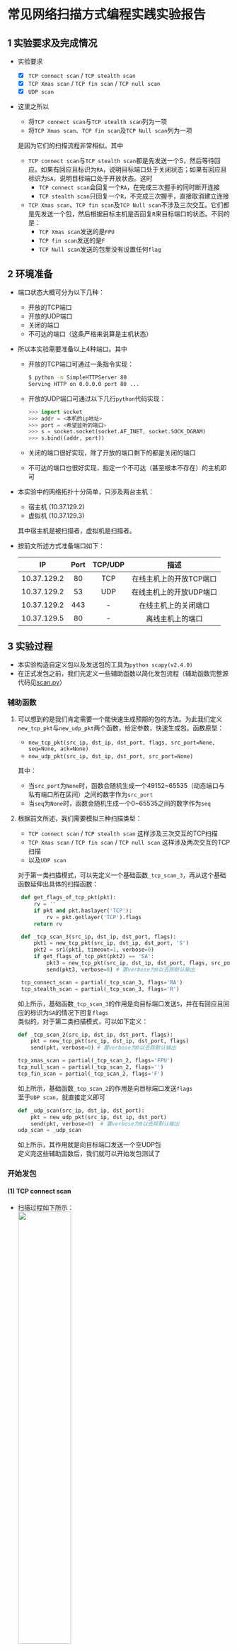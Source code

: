 # 常见网络扫描方式编程实践实验报告
## 1 实验要求及完成情况
- 实验要求
	- [x] `TCP connect scan` / `TCP stealth scan`
	- [x] `TCP Xmas scan` / `TCP fin scan` / `TCP null scan`
	- [x] `UDP scan`
- 这里之所以
	- 将`TCP connect scan`与`TCP stealth scan`列为一项
	- 将`TCP Xmas scan`、`TCP fin scan`及`TCP Null scan`列为一项  
	
	是因为它们的扫描流程非常相似。其中
	
	- `TCP connect scan`与`TCP stealth scan`都是先发送一个S，然后等待回应。如果有回应且标识为`RA`，说明目标端口处于关闭状态；如果有回应且标识为`SA`，说明目标端口处于开放状态。这时
		- `TCP connect scan`会回复一个`RA`，在完成三次握手的同时断开连接
		- `TCP stealth scan`只回复一个`R`，不完成三次握手，直接取消建立连接
	- `TCP Xmas scan`、`TCP fin scan`及`TCP Null scan`不涉及三次交互。它们都是先发送一个包，然后根据目标主机是否回复`R`来目标端口的状态。不同的是：
		- `TCP Xmas scan`发送的是`FPU`
		- `TCP fin scan`发送的是`F`
		- `TCP Null scan`发送的包里没有设置任何`flag`

## 2 环境准备
- 端口状态大概可分为以下几种：
	- 开放的TCP端口
	- 开放的UDP端口
	- 关闭的端口
	- 不可达的端口（这条严格来说算是主机状态）
- 所以本实验需要准备以上4种端口。其中
	- 开放的TCP端口可通过一条指令实现：
		
		```bash
		$ python -m SimpleHTTPServer 80
		Serving HTTP on 0.0.0.0 port 80 ...
		```
	- 开放的UDP端口可通过以下几行`python`代码实现：
		
		```python
		>>> import socket
		>>> addr = <本机的ip地址>
		>>> port = <希望监听的端口>
		>>> s = socket.socket(socket.AF_INET, socket.SOCK_DGRAM)
		>>> s.bind((addr, port))
		```
	- 关闭的端口很好实现，除了开放的端口剩下的都是关闭的端口
	- 不可达的端口也很好实现，指定一个不可达（甚至根本不存在）的主机即可
- 本实验中的网络拓扑十分简单，只涉及两台主机：
	- 宿主机 (10.37.129.2)
	- 虚拟机 (10.37.129.3)  
	
	其中宿主机是被扫描者，虚拟机是扫描者。
- 按前文所述方式准备端口如下：

	IP | Port | TCP/UDP | 描述
	:-: | :-: | :-: | :-:
	10.37.129.2 | 80 | TCP | 在线主机上的开放TCP端口
	10.37.129.2 | 53 | UDP | 在线主机上的开放UDP端口
	10.37.129.2 | 443 | - | 在线主机上的关闭端口
	10.37.129.5 | 80 | - | 离线主机上的端口

## 3 实验过程
- 本实验构造自定义包以及发送包的工具为`python scapy(v2.4.0)`
- 在正式发包之前，我们先定义一些辅助函数以简化发包流程（辅助函数完整源代码见[scan.py](scan.py)）

### 辅助函数
1. 可以想到的是我们肯定需要一个能快速生成预期的包的方法。为此我们定义`new_tcp_pkt`与`new_udp_pkt`两个函数，给定参数，快速生成包。函数原型：
	- `new_tcp_pkt(src_ip, dst_ip, dst_port, flags, src_port=None, seq=None, ack=None)`
	- `new_udp_pkt(src_ip, dst_ip, dst_port, src_port=None)`
	
	其中：
	
	- 当`src_port`为`None`时，函数会随机生成一个49152~65535（动态端口与私有端口所在区间）之间的数字作为`src_port`
	- 当`seq`为`None`时，函数会随机生成一个0~65535之间的数字作为`seq`
		

2. 根据前文所述，我们需要模拟三种扫描类型：
	- `TCP connect scan` / `TCP stealth scan` 这样涉及三次交互的TCP扫描
	- `TCP Xmas scan` / `TCP fin scan` / `TCP null scan` 这样涉及两次交互的TCP扫描
	- 以及`UDP scan`
	
	对于第一类扫描模式，可以先定义一个基础函数`_tcp_scan_3`，再从这个基础函数延伸出具体的扫描函数：
	   
   ```python
	def get_flags_of_tcp_pkt(pkt):
		rv = ''
		if pkt and pkt.haslayer('TCP'):
			rv = pkt.getlayer('TCP').flags
		return rv

	def _tcp_scan_3(src_ip, dst_ip, dst_port, flags):
		pkt1 = new_tcp_pkt(src_ip, dst_ip, dst_port, 'S')
		pkt2 = sr1(pkt1, timeout=1, verbose=0)
		if get_flags_of_tcp_pkt(pkt2) == 'SA':
			pkt3 = new_tcp_pkt(src_ip, dst_ip, dst_port, flags, src_port=pkt1.sport, seq=pkt1.seq+1, ack=pkt2.seq+1)
			send(pkt3, verbose=0) # 置verbose为0以去除默认输出

	tcp_connect_scan = partial(_tcp_scan_3, flags='RA')
	tcp_stealth_scan = partial(_tcp_scan_3, flags='R')
	```
	如上所示，基础函数`_tcp_scan_3`的作用是向目标端口发送`S`，并在有回应且回应的标识为`SA`的情况下回复`flags`  
	类似的，对于第二类扫描模式，可以如下定义：
	
	```python
	def _tcp_scan_2(src_ip, dst_ip, dst_port, flags):
		pkt = new_tcp_pkt(src_ip, dst_ip, dst_port, flags)
		send(pkt, verbose=0) # 置verbose为0以去除默认输出

	tcp_xmas_scan = partial(_tcp_scan_2, flags='FPU')
	tcp_null_scan = partial(_tcp_scan_2, flags='')
	tcp_fin_scan = partial(_tcp_scan_2, flags='F')
	```
	如上所示，基础函数`_tcp_scan_2`的作用是向目标端口发送`flags`  
	至于`UDP scan`，就直接定义即可
	
	```python
	def _udp_scan(src_ip, dst_ip, dst_port):
		pkt = new_udp_pkt(src_ip, dst_ip, dst_port)
		send(pkt, verbose=0)  # 置verbose为0以去除默认输出
	udp_scan = _udp_scan
	```
	如上所示，其作用就是向目标端口发送一个空UDP包  
	定义完这些辅助函数后，我们就可以开始发包测试了

### 开始发包
#### (1) TCP connect scan
- 扫描过程如下所示：  
	<img src=images/tcp_connect_scan.cast.gif width=50%/>
- 可以看到，当`S`发往一个开放的`TCP`端口时，目标主机会回复一个`SA`，此时本机回复了`RA`；否则会回复一个`RA`；当目标主机不可达时，本机收不到任何响应
- 这种扫描方式的优点是，建立TCP连接不需要根用户授权；缺点是三次握手实质上已经完成，连接其实已经建立，容易被目标主机上的某些软件记录下来

#### (2) TCP Stealth scan
- 扫描过程如下所示：  
	<img src=images/tcp_stealth_scan.cast.gif width=50%>
- 可以看到，与TCP connect scan不同的是，当收到`SA`时，本机回复的是`R`而非`RA`。其余时候与TCP connect scan表现一致
- 这种扫描方式的优缺点恰好相反：三次握手没有实际完成，连接没有建立，不容易被记录；同时由于其非标准握手流程，所发的包都是自己构造的，所以需要根用户授权

#### (3) TCP xmas scan / TCP null scan / TCP fin scan
- TCP xmas scan的扫描过程如下所示：  
	<img src=images/tcp_xmas_scan.cast.gif width=50%>
- 可以看到，对于开放的端口，发送了`FPU`的本机不会收到任何响应；对于未开放的端口，目标主机会回复`RA`；对于不可达的主机，自然也是没有任何回应了。
- 对于[TCP null scan](images/tcp_null_scan.cast.gif)和[TCP fin scan](images/tcp_fin_scan.cast.gif)，其表现完全一致，这里给出图片链接，不再直接在此处展示

#### (4) UDP scan
- 扫描过程如下所示（注意此时`tcpdump`命令中的协议换成了`udp`和`icmp`）：  
	<img src=images/udp_scan.cast.gif width=50%>
- 可以看到，对于未开放的`UDP`端口，目标主机会回复`ICMP`包，告知本机`udp port unreachable`；对于开放的`UDP`端口，目标主机是否会有回应取决于监听在目标端口上的软件。本例中目标主机的上的`UDP`端口由我们前文提到的程序监听，自然是没有任何回应

至此，各种扫描模式已经展示完毕

## 4 实验中遇到的问题
### (1) sr1自动回复RST
- 实验过程中曾经出现过这样的问题：在TCP connect scan中，监听结果显示，当收到第二次握手包后，本机会自动回复`R`，随后`scapy`又回复了一个`RA`。这个问题困扰了我很久，我一直以为这个是`sr1`的问题。直到看到[这篇文章](https://www.packetlevel.ch/html/scapy/scapy3way.html)，我才知道原来是操作系统自己回复的。因为操作系统确实没有监听我们发第一次握手包时所用到的端口，所以对于外部来的`SA`，操作系统自然会回复`R`。解决方式在上述文章中有，就是通过设置`iptables`使操作系统不回复这个`R`即可

### (2) NoneType - int
- 实验过程中曾经报过这样的错：`TypeError: unsupported operand type(s) for -: 'NoneType' and 'int'`
	最后发现是构建`pkt`的时候置`ack`参数默认为`None`引起的。在函数中增加一条`ack = ack or 0`即可

### (3) 通过ssh连接的终端执行python3使会有UnicodeEncodeError  
- 在宿主机通过`ssh`登入虚拟机执行`python3 main.py`的时候，如果`main.py`里有中文字符，那么会报`UnicodeEncodeError`，然后在虚拟机里直接执行时却不会。这个问题可太奇怪了，我也不知道我最后是怎么搜到[这篇文章](https://www.jianshu.com/p/d805f7be08fa)的。总之就是本机在通过`ssh`连接外部主机时会顺便把一些和本地语言环境相关的环境变量给传过去，而那些环境变量会影响`python3`的编解码。解决方式如文章中所说，手动指定相关变量的值即可

## 5 个人体会与感悟
- 个人认为，其实所谓“如果发生了什么什么的行为那么说明这个端口处于怎样怎样的状态”之类的表述，应该只适用于一般情况？换句话说，目标主机的行为完全是由目标主机的管理员决定的。除了离线主机确实只能是离线主机以外，在线主机其实可以任意模拟出它希望让扫描者认为
他所处于的状态，包括开放、关闭、过滤、离线，等等，反正回复不回复，如果回复那回复什么，这些事情还不是由目标主机说了算的。
